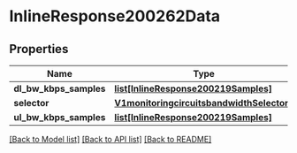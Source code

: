 # InlineResponse200262Data

## Properties
Name | Type | Description | Notes
------------ | ------------- | ------------- | -------------
**dl_bw_kbps_samples** | [**list[InlineResponse200219Samples]**](InlineResponse200219Samples.md) |  | [optional] 
**selector** | [**V1monitoringcircuitsbandwidthSelectors**](V1monitoringcircuitsbandwidthSelectors.md) |  | [optional] 
**ul_bw_kbps_samples** | [**list[InlineResponse200219Samples]**](InlineResponse200219Samples.md) |  | [optional] 

[[Back to Model list]](../README.md#documentation-for-models) [[Back to API list]](../README.md#documentation-for-api-endpoints) [[Back to README]](../README.md)


